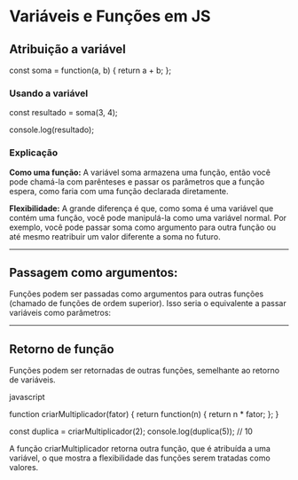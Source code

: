 # Variáveis e Funções em JS

## Atribuição a variável

const soma = function(a, b) {
    return a + b;
};

### Usando a variável 

const resultado = soma(3, 4);

console.log(resultado);

### Explicação

**Como uma função:** A variável soma armazena uma função, então você pode chamá-la com parênteses e passar os parâmetros que a função espera, como faria com uma função declarada diretamente.

**Flexibilidade:** A grande diferença é que, como soma é uma variável que contém uma função, você pode manipulá-la como uma variável normal. Por exemplo, você pode passar soma como argumento para outra função ou até mesmo reatribuir um valor diferente a soma no futuro.

____________________________________________________________________________________________________________

## Passagem como argumentos:

Funções podem ser passadas como argumentos para outras funções (chamado de funções de ordem superior). Isso seria o equivalente a passar variáveis como parâmetros:

____________________________________________________________________________________________________________

## Retorno de função 

Funções podem ser retornadas de outras funções, semelhante ao retorno de variáveis.

javascript

function criarMultiplicador(fator) {
  return function(n) {
    return n * fator;
  };
}

const duplica = criarMultiplicador(2);
console.log(duplica(5)); // 10

A função criarMultiplicador retorna outra função, que é atribuída a uma variável, o que mostra a flexibilidade das funções serem tratadas como valores.